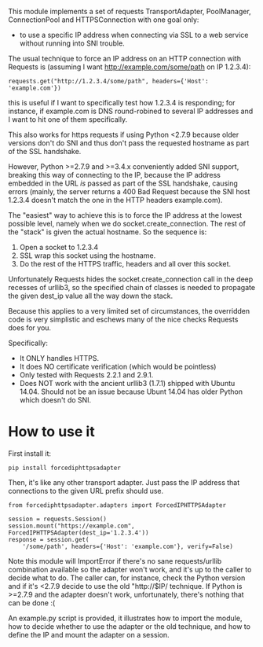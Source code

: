 This module implements a set of requests TransportAdapter, PoolManager,
ConnectionPool and HTTPSConnection with one goal only:

* to use a specific IP address when connecting via SSL to a web service without
running into SNI trouble.

The usual technique to force an IP address on an HTTP connection with Requests
is (assuming I want http://example.com/some/path on IP 1.2.3.4):

```
requests.get("http://1.2.3.4/some/path", headers={'Host': 'example.com'})
```

this is useful if I want to specifically test how 1.2.3.4 is responding; for
instance, if example.com is DNS round-robined to several IP
addresses and I want to hit one of them specifically.

This also works for https requests if using Python <2.7.9 because older
versions don't do SNI and thus don't pass the requested hostname as part of the
SSL handshake.

However, Python >=2.7.9 and >=3.4.x conveniently added SNI support, breaking
this way of connecting to the IP, because the IP address embedded in the URL
*is* passed as part of the SSL handshake, causing errors (mainly, the server
returns a 400 Bad Request because the SNI host 1.2.3.4 doesn't match the one in
the HTTP headers example.com).

The "easiest" way to achieve this is to force the IP address at the lowest
possible level, namely when we do socket.create_connection. The rest of the
"stack" is given the actual hostname. So the sequence is:

1. Open a socket to 1.2.3.4
2. SSL wrap this socket using the hostname.
3. Do the rest of the HTTPS traffic, headers and all over this socket.

Unfortunately Requests hides the socket.create_connection call in the deep
recesses of urllib3, so the specified chain of classes is needed to propagate
the given dest_ip value all the way down the stack.

Because this applies to a very limited set of circumstances, the overridden
code is very simplistic and eschews many of the nice checks Requests does for
you.

Specifically:

- It ONLY handles HTTPS.
- It does NO certificate verification (which would be pointless)
- Only tested with Requests 2.2.1 and 2.9.1.
- Does NOT work with the ancient urllib3 (1.7.1) shipped with Ubuntu 14.04.
  Should not be an issue because Ubunt 14.04 has older Python which doesn't do
  SNI.


How to use it
=============

First install it:

```
pip install forcediphttpsadapter
```

Then, it's like any other transport adapter. Just pass the IP address that
connections to the given URL prefix should use.

```
from forcediphttpsadapter.adapters import ForcedIPHTTPSAdapter

session = requests.Session()
session.mount("https://example.com", ForcedIPHTTPSAdapter(dest_ip='1.2.3.4'))
response = session.get(
    '/some/path', headers={'Host': 'example.com'}, verify=False)
```

Note this module will ImportError if there's no sane requests/urllib
combination available so the adapter won't work, and it's up to the caller to
decide what to do. The caller can, for instance, check the Python version and
if it's &lt;2.7.9 decide to use the old "http://$IP/ technique. If Python is
&gt;=2.7.9 and the adapter doesn't work, unfortunately, there's nothing that can
be done :(

An example.py script is provided, it illustrates how to
import the module, how to decide whether to use the adapter
or the old technique, and how to define the IP and mount
the adapter on a session.
